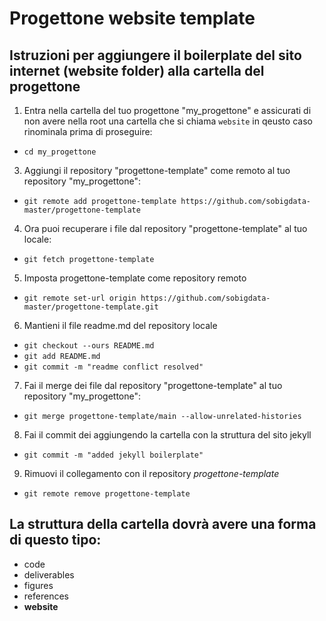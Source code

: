 # Progettone website template
## Istruzioni per aggiungere il boilerplate del sito internet (website folder) alla cartella del progettone

1. Entra nella cartella del tuo progettone "my_progettone" e assicurati di non avere nella root una cartella che si chiama `website` in qeusto caso rinominala prima di proseguire:
  - `cd my_progettone`

3. Aggiungi il repository "progettone-template" come remoto al tuo repository "my_progettone":
  - `git remote add progettone-template https://github.com/sobigdata-master/progettone-template`


4. Ora puoi recuperare i file dal repository "progettone-template" al tuo locale:
  - `git fetch progettone-template`


5. Imposta progettone-template come repository remoto
  - `git remote set-url origin https://github.com/sobigdata-master/progettone-template.git`


6. Mantieni il file readme.md del repository locale
  - `git checkout --ours README.md`
  - `git add README.md`
  - `git commit -m "readme conflict resolved"`


7. Fai il merge dei file dal repository "progettone-template" al tuo repository "my_progettone":
  - `git merge progettone-template/main --allow-unrelated-histories`


8. Fai il commit dei aggiungendo la cartella con la struttura del sito jekyll
  - `git commit -m "added jekyll boilerplate"`

9. Rimuovi il collegamento con il repository *progettone-template*
  - `git remote remove progettone-template`

## La struttura della cartella dovrà avere una forma di questo tipo:
- code
- deliverables
- figures
- references
- **website**
